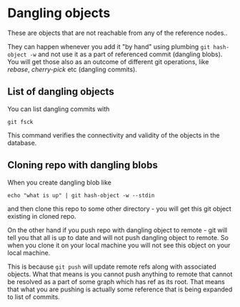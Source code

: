 # Dangling objects

These are objects that are not reachable from any of the reference nodes..

They can happen whenever you add it "by hand" using plumbing `git hash-object -w` and not use it as a part of referenced commit (dangling blobs). You will get those also as an outcome of different git operations, like *rebase*, *cherry-pick* etc (dangling commits). 

## List of dangling objects

You can list dangling commits with 
```
git fsck
``` 

This command verifies the connectivity and validity of the objects in the database.

## Cloning repo with dangling blobs

When you create dangling blob like 

```
echo "what is up" | git hash-object -w --stdin
```

and then clone this repo to some other directory - you will get this git object existing in cloned repo.

On the other hand if you push repo with dangling object to remote - git will tell you that all is up to date and will not push dangling object to remote. So when you clone it on your local machine you will not see this object on your local machine.

This is because `git push` will update remote refs along with associated objects. What that means is you cannot push anything to remote that cannot be resolved as a part of some graph which has ref as its root. That means that what you are pushing is actually some reference that is being expanded to list of commits. 
